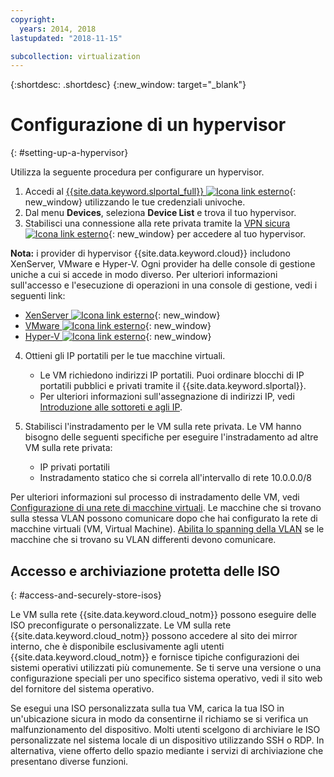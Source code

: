 ```yaml
---
copyright:
  years: 2014, 2018
lastupdated: "2018-11-15"

subcollection: virtualization
---
```

{:shortdesc: .shortdesc}
{:new_window: target="_blank"}

# Configurazione di un hypervisor
{: #setting-up-a-hypervisor}

Utilizza la seguente procedura per configurare un hypervisor.

1. Accedi al [{{site.data.keyword.slportal_full}} ![Icona link esterno](../../icons/launch-glyph.svg "Icona link esterno")](https://control.softlayer.com/){: new_window} utilizzando le tue credenziali univoche.
2. Dal menu **Devices**, seleziona **Device List** e trova il tuo hypervisor.
3. Stabilisci una connessione alla rete privata tramite la [VPN sicura ![Icona link esterno](../../icons/launch-glyph.svg "Icona link esterno")](https://www.softlayer.com/vpn-access){: new_window} per accedere al tuo hypervisor.

**Nota:** i provider di hypervisor {{site.data.keyword.cloud}} includono XenServer, VMware e Hyper-V. Ogni provider ha delle console di gestione uniche a cui si accede in modo diverso. Per ulteriori informazioni sull'accesso e l'esecuzione di operazioni in una console di gestione, vedi i seguenti link:

   * [XenServer ![Icona link esterno](../../icons/launch-glyph.svg "Icona link esterno")](https://support.citrix.com/en/products/xenserver){: new_window}
   * [VMware ![Icona link esterno](../../icons/launch-glyph.svg "Icona link esterno")](https://www.vmware.com/support/vsphere-hypervisor.html){: new_window}
   * [Hyper-V ![Icona link esterno](../../icons/launch-glyph.svg "Icona link esterno")](https://technet.microsoft.com/en-us/windowsserver/dd448604){: new_window}

4. Ottieni gli IP portatili per le tue macchine virtuali.
    * Le VM richiedono indirizzi IP portatili. Puoi ordinare blocchi di IP portatili pubblici e privati tramite il {{site.data.keyword.slportal}}.
    * Per ulteriori informazioni sull'assegnazione di indirizzi IP, vedi [Introduzione alle sottoreti e agli IP](/docs/infrastructure/subnets?topic=subnets-getting-started-subnets-ips#getting-started-subnets-ips).

5. Stabilisci l'instradamento per le VM sulla rete privata. Le VM hanno bisogno delle seguenti specifiche per eseguire l'instradamento ad altre VM sulla rete privata:
    * IP privati portatili
    * Instradamento statico che si correla all'intervallo di rete 10.0.0.0/8

Per ulteriori informazioni sul processo di instradamento delle VM, vedi [Configurazione di una rete di macchine virtuali](/docs/infrastructure/virtualization?topic=Virtualization-setting-up-a-virtual-machine-network). Le macchine che si trovano sulla stessa VLAN possono comunicare dopo che hai configurato la rete di macchine virtuali (VM, Virtual Machine). [Abilita lo spanning della VLAN](/docs/infrastructure/vlans?topic=vlans-vlan-spanning) se le macchine che si trovano su VLAN differenti devono comunicare.

## Accesso e archiviazione protetta delle ISO
{: #access-and-securely-store-isos}

Le VM sulla rete {{site.data.keyword.cloud_notm}} possono eseguire delle ISO preconfigurate o personalizzate. Le VM sulla rete {{site.data.keyword.cloud_notm}} possono accedere al sito dei mirror interno, che è disponibile esclusivamente agli utenti {{site.data.keyword.cloud_notm}} e fornisce tipiche configurazioni dei sistemi operativi utilizzati più comunemente. Se ti serve una versione o una configurazione speciali per uno specifico sistema operativo, vedi il sito web del fornitore del sistema operativo.

Se esegui una ISO personalizzata sulla tua VM, carica la tua ISO in un'ubicazione sicura in modo da consentirne il richiamo se si verifica un malfunzionamento del dispositivo. Molti utenti scelgono di archiviare le ISO personalizzate nel sistema locale di un dispositivo utilizzando SSH o RDP. In alternativa, viene offerto dello spazio mediante i servizi di archiviazione che presentano diverse funzioni.

